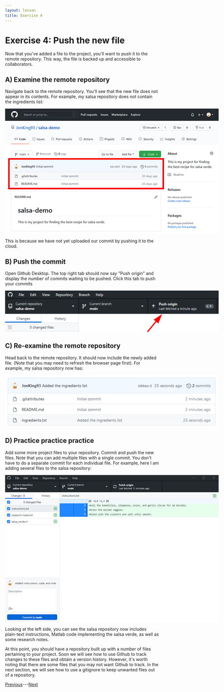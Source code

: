 ```yaml
---
layout: lesson
title: Exercise 4
---
```


# Exercise 4: Push the new file

Now that you've added a file to the project, you'll want to push it to the remote repository. This way, the file is backed up and accessible to collaborators.

## A) Examine the remote repository

Navigate back to the remote repository. You'll see that the new file does not appear in its contents. For example, my salsa repository does not contain the ingredients list:

<img src="..\assets\images\repo-code.png" alt="The contents of the remote repository does not contain 'ingredients.txt'." style="max-width:700px;display:block">

This is because we have not yet uploaded our commit by pushing it to the cloud.

## B) Push the commit

Open Github Desktop. The top right tab should now say "Push origin" and display the number of commits waiting to be pushed. Click this tab to push your commits

<img src="..\assets\images\push.PNG" alt="The top right tab in Github Desktop says 'Push Origin'. An arrow points at the tab." style="max-width:700px;display:block">

## C) Re-examine the remote repository

Head back to the remote repository. It should now include the newly added file. (Note that you may need to refresh the browser page first). For example, my salsa repository now has:

<img src="..\assets\images\repo-contents-3.PNG" alt="The remote repository now includes the file 'ingredients.txt'." style="max-width:700px;display:block">

## D) Practice practice practice

Add some more project files to your repository. Commit and push the new files. Note that you can add multiple files with a single commit. You don't have to do a separate commit for each individual file. For example, here I am adding several files to the salsa repository:

<img src="..\assets\images\add-file3.PNG" alt="Github Desktop shows the addition of three files: 1. ingredients.txt, 2. research-notes.txt, and 3. salsa_verde.m." style="max-width:700px;display:block">

Looking at the left side, you can see the salsa repository now includes plain-text instructions, Matlab code implementing the salsa verde, as well as some research notes.

At this point, you should have a repository built up with a number of files pertaining to your project. Soon we will see how to use Github to track changes to these files and obtain a version history. However, it's worth noting that there are some files that you may not want Github to track. In the next section, we will see how to use a gitignore to keep unwanted files out of a repository.

[Previous](exercise-3)---[Next](05-gitignore)
